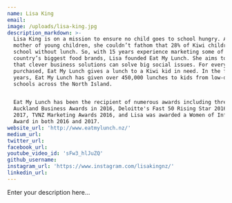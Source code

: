 ```yaml
---
name: Lisa King
email:
image: /uploads/lisa-king.jpg
description_markdown: >-
  Lisa King is on a mission to ensure no child goes to school hungry. As a
  mother of young children, she couldn’t fathom that 28% of Kiwi children go to
  school without lunch. So, with 15 years experience marketing some of the
  country’s biggest food brands, Lisa founded Eat My Lunch. She aims to show
  that clever business solutions can solve big social issues. For every lunch
  purchased, Eat My Lunch gives a lunch to a Kiwi kid in need. In the first 2
  years, Eat My Lunch has given over 450,000 lunches to kids from low-decile
  schools across the North Island.


  Eat My Lunch has been the recipient of numerous awards including three Westpac
  Auckland Business Awards in 2016, Deloitte's Fast 50 Rising Star 2016 and
  2017, TVNZ Marketing Awards 2016, and Lisa was awarded a Women of Influence
  Award in both 2016 and 2017.
website_url: 'http://www.eatmylunch.nz/'
medium_url:
twitter_url:
facebook_url:
youtube_video_id: 'sFw3_hlJuZQ'
github_username:
instagram_url: 'https://www.instagram.com/lisakingnz/'
linkedin_url:
---
```


Enter your description here...
